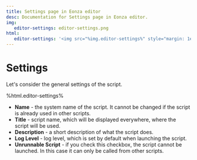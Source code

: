 ```yaml
---
title: Settings page in Eonza editor
desc: Documentation for Settings page in Eonza editor.
img:
   editor-settings: editor-settings.png
html:
   editor-settings: '<img src="%img.editor-settings%" style="margin: 1em 1em;"/>'
---
```

# Settings

Let's consider the general settings of the script.

%html.editor-settings%

* **Name** - the system name of the script. It cannot be changed if the script is already used in other scripts.
* **Title** - script name, which will be displayed everywhere, where the script will be used.
* **Description** - a short description of what the script does.
* **Log Level** - log level, which is set by default when launching the script.
* **Unrunnable Script** - if you check this checkbox, the script cannot be launched. In this case it can only be called from other scripts.

